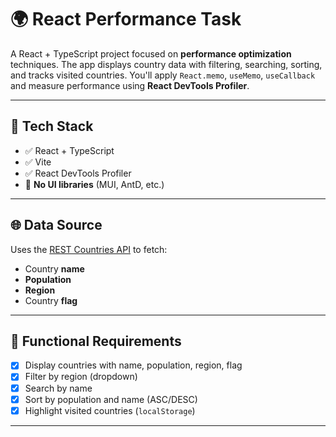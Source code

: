 # 🌍 React Performance Task

A React + TypeScript project focused on **performance optimization** techniques. The app displays country data with filtering, searching, sorting, and tracks visited countries. You'll apply `React.memo`, `useMemo`, `useCallback` and measure performance using **React DevTools Profiler**.

---

## 🚀 Tech Stack

- ✅ React + TypeScript
- ✅ Vite
- ✅ React DevTools Profiler
- 🚫 **No UI libraries** (MUI, AntD, etc.)

---

## 🌐 Data Source

Uses the [REST Countries API](https://restcountries.com/) to fetch:

- Country **name**
- **Population**
- **Region**
- Country **flag**

---

## 🧩 Functional Requirements

- [x] Display countries with name, population, region, flag
- [x] Filter by region (dropdown)
- [x] Search by name
- [x] Sort by population and name (ASC/DESC)
- [x] Highlight visited countries (`localStorage`)

---
